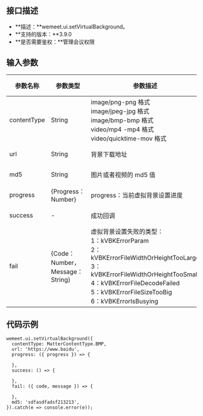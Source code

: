 ## 接口描述
- **描述：**wemeet.ui.setVirtualBackground。
- **支持的版本：**3.9.0
- **是否需要鉴权：**管理会议权限



## 输入参数

| 参数名称 | 参数类型 | 参数描述 | 可选 |
| --- | --- | --- | --- |
| contentType | String | image/png-png 格式 <br>image/jpeg-jpg 格式 <br>image/bmp-bmp 格式 <br>   video/mp4 -mp4 格式<br> video/quicktime-mov 格式 | 必填 |
|  url | String | 背景下载地址 | 必填 |
| md5 | String | 图片或者视频的 md5 值 | 必填 |
| progress | {Progress：Number} | progress：当前虚拟背景设置进度 | 必填 |
| success |- | 成功回调 | 必填 |
| fail | {Code：Number，Message：String} | 虚拟背景设置失败的类型： <br>1：kVBKErrorParam<br> 2：kVBKErrorFileWidthOrHeightTooLarge<br> 3：kVBKErrorFileWidthOrHeightTooSmall<br> 4：kVBKErrorFileDecodeFailed<br> 5：kVBKErrorFileSizeTooBig<br> 6：kVBKErrorIsBusying | 必填 |

## 代码示例
```plaintext
wemeet.ui.setVirtualBackground({
  contentType: MatterContentType.BMP,
  url: 'https://www.baidu',
  progress: ({ progress }) => {
    
  },
  success: () => {
    
  },
  fail: ({ code, message }) => {
    
  },
  md5: 'sdfasdfadsf213213',
}).catch(e => console.error(e));
```
